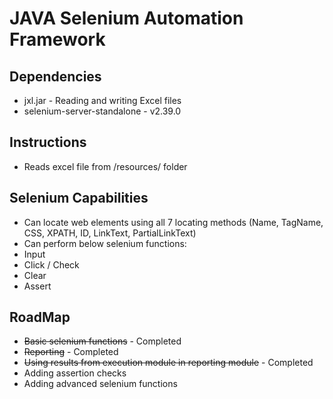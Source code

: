 JAVA Selenium Automation Framework
=================================

## Dependencies ##
* jxl.jar - Reading and writing Excel files
* selenium-server-standalone - v2.39.0

## Instructions ##
* Reads excel file from /resources/ folder

## Selenium Capabilities ##
* Can locate web elements using all 7 locating methods (Name, TagName, CSS, XPATH, ID, LinkText, PartialLinkText)
* Can perform below selenium functions:
 * Input
 * Click / Check
 * Clear
 * Assert

## RoadMap ##
* ~~Basic selenium functions~~ - Completed
* ~~Reporting~~ - Completed
* ~~Using results from execution module in reporting module~~ - Completed
* Adding assertion checks
* Adding advanced selenium functions